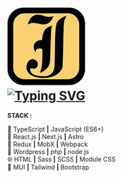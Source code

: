 # [![Logo](./public/favicon.webp)](https://www.jeyefendi.com)<br>[![Typing SVG](https://readme-typing-svg.demolab.com/?lines=Welcome+to+my+GitHub!;onClick+Logo+to+visit+jeyefendi.com)](https://git.io/typing-svg)

**STACK :**<br>

💎  TypeScript **|**  JavaScript (ES6+) <br>
🚀  React.js **|** Next.js **|** Astro <br>
💠  Redux **|** MobX **|** Webpack <br>
🧩  Wordpress **|** <i>php</i> **|** node.js <br>
🌐  HTML **|** Sass **|** SCSS **|** Module CSS <br>
🍭  MUI **|** Tailwind **|** Bootstrap <br>
